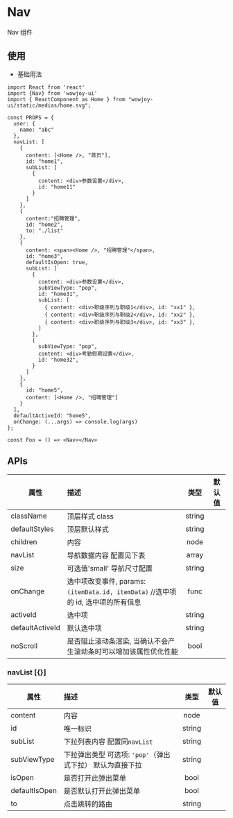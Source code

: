 # Nav

Nav 组件

## 使用

- 基础用法

```
import React from 'react'
import {Nav} from 'wowjoy-ui'
import { ReactComponent as Home } from "wowjoy-ui/static/medias/home.svg";

const PROPS = {
  user: {
    name: "abc"
  },
  navList: [
    {
      content: [<Home />, "首页"],
      id: "home1",
      subList: [
        {
          content: <div>参数设置</div>,
          id: "home11"
        }
      ]
    },
    {
      content:"招聘管理",
      id: "home2",
      to: "./list"
    },
    {
      content: <span><Home />, "招聘管理"</span>,
      id: "home3",
      defaultIsOpen: true,
      subList: [
        {
          content: <div>参数设置</div>,
          subViewType: "pop",
          id: "home31",
          subList: [
            { content: <div>职级序列与职级1</div>, id: "xx1" },
            { content: <div>职级序列与职级2</div>, id: "xx2" },
            { content: <div>职级序列与职级3</div>, id: "xx3" },
          ]
        },
        {
          subViewType: "pop",
          content: <div>考勤假期设置</div>,
          id: "home32",
        }
      ]
    },
    {
      id: "home5",
      content: [<Home />, "招聘管理"]
    }
  ],
  defaultActiveId: "home5",
  onChange: (...args) => console.log(args)
};

const Foo = () => <Nav></Nav>
```

## APIs

| 属性            | 描述                                                                            |  类型  | 默认值 |
| --------------- | :------------------------------------------------------------------------------ | :----: | :----: |
| className       | 顶层样式 class                                                                  | string |        |
| defaultStyles   | 顶层默认样式                                                                    | string |        |
| children        | 内容                                                                            |  node  |        |
| navList         | 导航数据内容 配置见下表                                                         | array  |        |
| size            | 可选值'small' 导航尺寸配置                                                      | string |        |
| onChange        | 选中项改变事件, params: `(itemData.id, itemData)` //选中项的 id, 选中项的所有信息 |  func  |        |
| activeId        | 选中项                                                                          | string |        |
| defaultActiveId | 默认选中项                                                                      | string |        |
| noScroll        | 是否阻止滚动条渲染, 当确认不会产生滚动条时可以增加该属性优化性能                |  bool  |        |

### navList [{}]

| 属性          | 描述                                                      |  类型  | 默认值 |
| ------------- | :-------------------------------------------------------- | :----: | :----: |
| content       | 内容                                                      |  node  |        |
| id            | 唯一标识                                                  | string |        |
| subList       | 下拉列表内容 配置同`navList`                              | string |        |
| subViewType   | 下拉弹出类型 可选项: `'pop'`（弹出式下拉） 默认为直接下拉 | string |        |
| isOpen        | 是否打开此弹出菜单                                        |  bool  |        |
| defaultIsOpen | 是否默认打开此弹出菜单                                    |  bool  |        |
| to            | 点击跳转的路由                                            | string |        |
